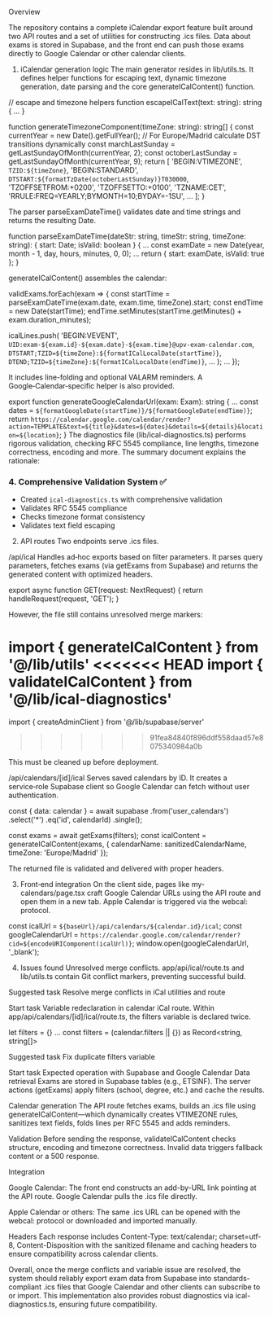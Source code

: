 Overview

The repository contains a complete iCalendar export feature built around two API routes and a set of utilities for constructing .ics files. Data about exams is stored in Supabase, and the front end can push those exams directly to Google Calendar or other calendar clients.

1. iCalendar generation logic
   The main generator resides in lib/utils.ts. It defines helper functions for escaping text, dynamic timezone generation, date parsing and the core generateICalContent() function.

// escape and timezone helpers
function escapeICalText(text: string): string { ... }

function generateTimezoneComponent(timeZone: string): string[] {
const currentYear = new Date().getFullYear();
// For Europe/Madrid calculate DST transitions dynamically
const marchLastSunday = getLastSundayOfMonth(currentYear, 2);
const octoberLastSunday = getLastSundayOfMonth(currentYear, 9);
return [
'BEGIN:VTIMEZONE',
`TZID:${timeZone}`,
'BEGIN:STANDARD',
`DTSTART:${formatTzDate(octoberLastSunday)}T030000`,
'TZOFFSETFROM:+0200',
'TZOFFSETTO:+0100',
'TZNAME:CET',
'RRULE:FREQ=YEARLY;BYMONTH=10;BYDAY=-1SU',
...
];
}

The parser parseExamDateTime() validates date and time strings and returns the resulting Date.

function parseExamDateTime(dateStr: string, timeStr: string, timeZone: string): { start: Date; isValid: boolean } {
...
const examDate = new Date(year, month - 1, day, hours, minutes, 0, 0);
...
return { start: examDate, isValid: true };
}

generateICalContent() assembles the calendar:

validExams.forEach(exam => {
const startTime = parseExamDateTime(exam.date, exam.time, timeZone).start;
const endTime = new Date(startTime);
endTime.setMinutes(startTime.getMinutes() + exam.duration_minutes);

icalLines.push(
'BEGIN:VEVENT',
`UID:exam-${exam.id}-${exam.date}-${exam.time}@upv-exam-calendar.com`,
`DTSTART;TZID=${timeZone}:${formatICalLocalDate(startTime)}`,
`DTEND;TZID=${timeZone}:${formatICalLocalDate(endTime)}`,
...
);
...
});

It includes line-folding and optional VALARM reminders. A Google‑Calendar‑specific helper is also provided.

export function generateGoogleCalendarUrl(exam: Exam): string {
...
const dates = `${formatGoogleDate(startTime)}/${formatGoogleDate(endTime)}`;
return `https://calendar.google.com/calendar/render?action=TEMPLATE&text=${title}&dates=${dates}&details=${details}&location=${location}`;
}
The diagnostics file (lib/ical-diagnostics.ts) performs rigorous validation, checking RFC 5545 compliance, line lengths, timezone correctness, encoding and more. The summary document explains the rationale:

### 4. Comprehensive Validation System ✅

- Created `ical-diagnostics.ts` with comprehensive validation
- Validates RFC 5545 compliance
- Checks timezone format consistency
- Validates text field escaping

2. API routes
   Two endpoints serve .ics files.

/api/ical
Handles ad‑hoc exports based on filter parameters. It parses query parameters, fetches exams (via getExams from Supabase) and returns the generated content with optimized headers.

export async function GET(request: NextRequest) {
return handleRequest(request, 'GET');
}

However, the file still contains unresolved merge markers:

import { generateICalContent } from '@/lib/utils'
<<<<<<< HEAD
import { validateICalContent } from '@/lib/ical-diagnostics'
=======
import { createAdminClient } from '@/lib/supabase/server'

> > > > > > > 91fea84840f896ddf558daad57e8075340984a0b

This must be cleaned up before deployment.

/api/calendars/[id]/ical
Serves saved calendars by ID. It creates a service‑role Supabase client so Google Calendar can fetch without user authentication.

const { data: calendar } = await supabase
.from('user_calendars')
.select('\*')
.eq('id', calendarId)
.single();

const exams = await getExams(filters);
const icalContent = generateICalContent(exams, { calendarName: sanitizedCalendarName, timeZone: 'Europe/Madrid' });

The returned file is validated and delivered with proper headers.

3. Front‑end integration
   On the client side, pages like my-calendars/page.tsx craft Google Calendar URLs using the API route and open them in a new tab. Apple Calendar is triggered via the webcal: protocol.

const icalUrl = `${baseUrl}/api/calendars/${calendar.id}/ical`;
const googleCalendarUrl = `https://calendar.google.com/calendar/render?cid=${encodeURIComponent(icalUrl)}`;
window.open(googleCalendarUrl, '_blank');

4. Issues found
   Unresolved merge conflicts.
   app/api/ical/route.ts and lib/utils.ts contain Git conflict markers, preventing successful build.

Suggested task
Resolve merge conflicts in iCal utilities and route

Start task
Variable redeclaration in calendar iCal route.
Within app/api/calendars/[id]/ical/route.ts, the filters variable is declared twice.

let filters = {}
...
const filters = (calendar.filters || {}) as Record<string, string[]>

Suggested task
Fix duplicate filters variable

Start task
Expected operation with Supabase and Google Calendar
Data retrieval
Exams are stored in Supabase tables (e.g., ETSINF). The server actions (getExams) apply filters (school, degree, etc.) and cache the results.

Calendar generation
The API route fetches exams, builds an .ics file using generateICalContent—which dynamically creates VTIMEZONE rules, sanitizes text fields, folds lines per RFC 5545 and adds reminders.

Validation
Before sending the response, validateICalContent checks structure, encoding and timezone correctness. Invalid data triggers fallback content or a 500 response.

Integration

Google Calendar: The front end constructs an add-by-URL link pointing at the API route. Google Calendar pulls the .ics file directly.

Apple Calendar or others: The same .ics URL can be opened with the webcal: protocol or downloaded and imported manually.

Headers
Each response includes Content-Type: text/calendar; charset=utf-8, Content-Disposition with the sanitized filename and caching headers to ensure compatibility across calendar clients.

Overall, once the merge conflicts and variable issue are resolved, the system should reliably export exam data from Supabase into standards-compliant .ics files that Google Calendar and other clients can subscribe to or import. This implementation also provides robust diagnostics via ical-diagnostics.ts, ensuring future compatibility.
